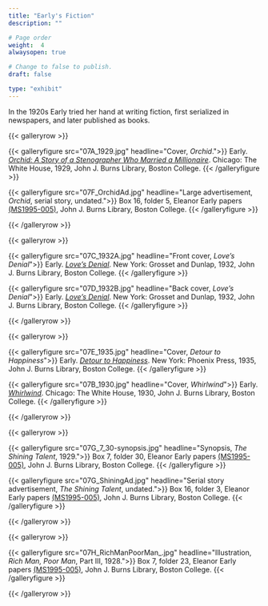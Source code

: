 ```yaml
---
title: "Early's Fiction"
description: ""

# Page order
weight:  4
alwaysopen: true

# Change to false to publish.
draft: false

type: "exhibit"
---
```

In the 1920s Early tried her hand at writing fiction, first serialized in newspapers, and later published as books.

{{< galleryrow >}}

{{< galleryfigure src="07A_1929.jpg"
           headline="Cover, *Orchid*.">}} Early. *[Orchid: A Story of a Stenographer Who Married a Millionaire](https://bc-primo.hosted.exlibrisgroup.com/permalink/f/l6ucgu/ALMA-BC21382552680001021)*. Chicago: The White House, 1929, John J. Burns Library, Boston College.
{{< /galleryfigure >}}

{{< galleryfigure src="07F_OrchidAd.jpg"
           headline="Large advertisement, *Orchid*, serial story, undated.">}} Box 16, folder 5, Eleanor Early papers [(MS1995-005)](https://bc-primo.hosted.exlibrisgroup.com/permalink/f/l6ucgu/ALMA-BC21311150800001021), John J. Burns Library, Boston College.
{{< /galleryfigure >}}

{{< /galleryrow >}}

{{< galleryrow >}}

{{< galleryfigure src="07C_1932A.jpg"
           headline="Front cover, *Love’s Denial*">}} Early. *[Love’s Denial](https://bc-primo.hosted.exlibrisgroup.com/permalink/f/l6ucgu/ALMA-BC21330912940001021)*. New York: Grosset and Dunlap, 1932, John J. Burns Library, Boston College.
{{< /galleryfigure >}}

{{< galleryfigure src="07D_1932B.jpg"
           headline="Back cover, *Love’s Denial*">}} Early. *[Love’s Denial](https://bc-primo.hosted.exlibrisgroup.com/permalink/f/l6ucgu/ALMA-BC21330912940001021)*. New York: Grosset and Dunlap, 1932, John J. Burns Library, Boston College.
{{< /galleryfigure >}}

{{< /galleryrow >}}

{{< galleryrow >}}

{{< galleryfigure src="07E_1935.jpg"
           headline="Cover, *Detour to Happiness*">}} Early. *[Detour to Happiness](https://bc-primo.hosted.exlibrisgroup.com/permalink/f/l6ucgu/ALMA-BC21355639510001021)*. New York: Phoenix Press, 1935, John J. Burns Library, Boston College.
{{< /galleryfigure >}}

{{< galleryfigure src="07B_1930.jpg"
           headline="Cover, *Whirlwind*">}} Early. *[Whirlwind](https://bc-primo.hosted.exlibrisgroup.com/permalink/f/l6ucgu/ALMA-BC21382552950001021)*. Chicago: The White House, 1930, John J. Burns Library, Boston College.
{{< /galleryfigure >}}

{{< /galleryrow >}}

{{< galleryrow >}}

{{< galleryfigure src="07G_7_30-synopsis.jpg"
           headline="Synopsis, *The Shining Talent*, 1929.">}} Box 7, folder 30, Eleanor Early papers [(MS1995-005)](https://bc-primo.hosted.exlibrisgroup.com/permalink/f/l6ucgu/ALMA-BC21311150800001021), John J. Burns Library, Boston College.
{{< /galleryfigure >}}

{{< galleryfigure src="07G_ShiningAd.jpg"
           headline="Serial story advertisement, *The Shining Talent*, undated.">}} Box 16, folder 3, Eleanor Early papers [(MS1995-005)](https://bc-primo.hosted.exlibrisgroup.com/permalink/f/l6ucgu/ALMA-BC21311150800001021), John J. Burns Library, Boston College.
{{< /galleryfigure >}}

{{< /galleryrow >}}

{{< galleryrow >}}

{{< galleryfigure src="07H_RichManPoorMan_.jpg"
           headline="Illustration, *Rich Man, Poor Man*, Part III, 1928.">}} Box 7, folder 23, Eleanor Early papers [(MS1995-005)](https://bc-primo.hosted.exlibrisgroup.com/permalink/f/l6ucgu/ALMA-BC21311150800001021), John J. Burns Library, Boston College.
{{< /galleryfigure >}}

{{< /galleryrow >}}

